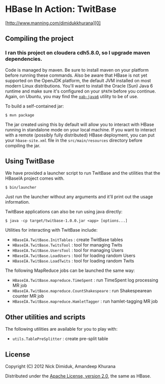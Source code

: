 # HBase In Action: TwitBase

[http://www.manning.com/dimidukkhurana][0]

## Compiling the project
### I ran this project on cloudera cdh5.8.0, so I upgrade maven dependencies.

Code is managed by maven. Be sure to install maven on your platform
before running these commands. Also be aware that HBase is not yet
supported on the OpenJDK platform, the default JVM installed on most
modern Linux distributions. You'll want to install the Oracle (Sun)
Java 6 runtime and make sure it's configured on your `$PATH` before
you continue. Again, on Ubuntu, you may find the [`oab-java6`][1]
utility to be of use.

To build a self-contained jar:

    $ mvn package

The jar created using this by default will allow you to interact with
HBase running in standalone mode on your local machine. If you want
to interact with a remote (possibly fully distributed) HBase
deployment, you can put your `hbase-site.xml` file in the
`src/main/resources` directory before compiling the jar.

## Using TwitBase

We have provided a launcher script to run TwitBase and the utilities
that the HBaseIA project comes with.

    $ bin/launcher

Just run the launcher without any arguments and it'll print out the
usage information.

TwitBase applications can also be run using java directly:

    $ java -cp target/twitbase-1.0.0.jar <app> [options...]

Utilities for interacting with TwitBase include:

 - `HBaseIA.TwitBase.InitTables` : create TwitBase tables
 - `HBaseIA.TwitBase.TwitsTool` : tool for managing Twits
 - `HBaseIA.TwitBase.UsersTool` : tool for managing Users
 - `HBaseIA.TwitBase.LoadUsers` : tool for loading random Users
 - `HBaseIA.TwitBase.LoadTwits` : tool for loading random Twits

The following MapReduce jobs can be launched the same way:

 - `HBaseIA.TwitBase.mapreduce.TimeSpent` : run TimeSpent log
   processing MR job
 - `HBaseIA.TwitBase.mapreduce.CountShakespeare` : run
   Shakespearean counter MR job
 - `HBaseIA.TwitBase.mapreduce.HamletTagger` : run
   hamlet-tagging MR job

## Other utilities and scripts

The following utilities are available for you to play with:

 - `utils.TablePreSplitter` : create pre-split table

## License

Copyright (C) 2012 Nick Dimiduk, Amandeep Khurana

Distributed under the [Apache License, version 2.0][2], the same as HBase.

[0]: http://www.manning.com/dimidukkhurana
[1]: https://github.com/flexiondotorg/oab-java6
[2]: http://www.apache.org/licenses/LICENSE-2.0.html
